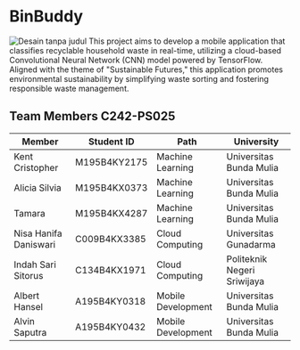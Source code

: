 # BinBuddy
![Desain tanpa judul](https://github.com/user-attachments/assets/5951d93b-8e03-4bdc-ace0-729f2373d234)
This project aims to develop a mobile application that classifies recyclable household waste in real-time, utilizing a cloud-based Convolutional Neural Network (CNN) model powered by TensorFlow. Aligned with the theme of "Sustainable Futures," this application promotes environmental sustainability by simplifying waste sorting and fostering responsible waste management.

## Team Members C242-PS025

| Member         | Student ID | Path          | University     |
|----------------|------------|---------------|----------------|
| Kent Cristopher| M195B4KY2175 | Machine Learning | Universitas Bunda Mulia |
| Alicia Silvia  | M195B4KX0373 | Machine Learning | Universitas Bunda Mulia |
| Tamara  | M195B4KX4287 | Machine Learning | Universitas Bunda Mulia |
| Nisa Hanifa Daniswari | C009B4KX3385 | Cloud Computing | Universitas Gunadarma |
| Indah Sari Sitorus  | C134B4KX1971 | Cloud Computing | Politeknik Negeri Sriwijaya |
| Albert Hansel  | A195B4KY0318  | Mobile Development | Universitas Bunda Mulia |
| Alvin Saputra  | A195B4KY0432 | Mobile Development | Universitas Bunda Mulia |


